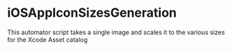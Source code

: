 # iOSAppIconSizesGeneration
This automator script takes a single image and scales it to the various sizes for the Xcode Asset catalog  

